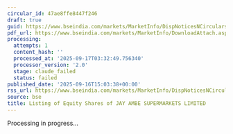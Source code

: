 ```yaml
---
circular_id: 47ae8ffe8447f246
draft: true
guid: https://www.bseindia.com/markets/MarketInfo/DispNoticesNCirculars.aspx?Noticeid={F5FA19DE-99AF-4331-93B1-473A160EEE4B}&noticeno=20250916-78&dt=09/16/2025&icount=78&totcount=79&flag=0
pdf_url: https://www.bseindia.com/markets/MarketInfo/DownloadAttach.aspx?id=20250916-78&attachedId=cd09087f-7509-4458-82e9-8474390bd4db
processing:
  attempts: 1
  content_hash: ''
  processed_at: '2025-09-17T03:32:49.756340'
  processor_version: '2.0'
  stage: claude_failed
  status: failed
published_date: '2025-09-16T15:03:38+00:00'
rss_url: https://www.bseindia.com/markets/MarketInfo/DispNoticesNCirculars.aspx?Noticeid={F5FA19DE-99AF-4331-93B1-473A160EEE4B}&noticeno=20250916-78&dt=09/16/2025&icount=78&totcount=79&flag=0
source: bse
title: Listing of Equity Shares of JAY AMBE SUPERMARKETS LIMITED
---
```


Processing in progress...